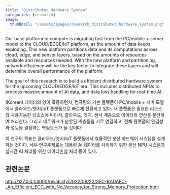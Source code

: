 ```yaml
---
title: "Distributed Hardware System"
categories: [research]
image:
  thumbnail: "/assets/images/research_distributed_hardware_system.png"
---
```


Our base platform to compute is migrating fast from the PC/mobile + server model to the CLOUD/EDGE/IoT platform, as the amount of data keeps exploding. This new platform partitions data and its computations across cloud, edge, and sensor layers, based on the amounts of resources available and resources needed. With the new platform and partitioning, network efficiency will be the key factor to integrate these layers and will determine overall performance of the platform.

The goal of this research is to build a efficient distributed hardware system for the upcoming CLOUD/EDGE/IoT era. This includes distributed NPUs to process massive amount of AI data, and data loss handling for real-time AI.

(Korean) 데이터의 양이 폭증하면서, 컴퓨팅의 기본 플랫폼이 PC/mobile + 서버 모델에서 클라우드/엣지/IoT 플랫폼으로 빠르게 전환되고 있다. 새 플랫폼은 필요한 리소스와 사용가능한 리소스에 따라서, 클라우드, 엣지, 센서 계층으로 데이터와 연산을 분산하여 처리한다. 그리고 네트워크가 분할된 계층들을 서로 연결하고, 전체 플랫폼의 완결성과 성능을 결정하는 핵심요소가 될 것이다.

이 연구의 목표는 클라우드/엣지/IoT 플랫폼에서 효율적인 분산 하드웨어 시스템을 설계하는 것이다. 세부 연구주제로는 대용량 AI 데이터를 처리하기 위한 분산 NPU 시스템과 실시간 AI 처리를 위한 데이터손실 처리 등이 있다.

## 관련논문

<http://127.0.0.1:4000/reliability/2022/08/22/SEC-BADAEC-_An_Efficient_ECC_with_No_Vacancy_for_Strong_Memory_Protection.html>

